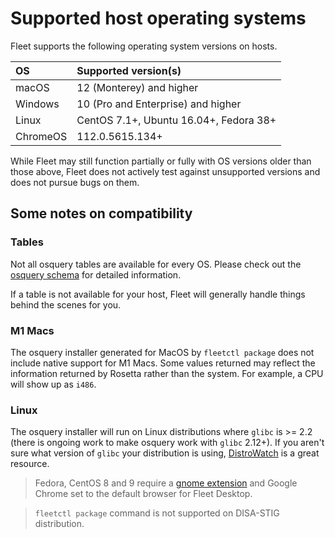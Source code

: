 

# Supported host operating systems

Fleet supports the following operating system versions on hosts. 

| OS      | Supported version(s)                    |
| :------ | :-------------------------------------  |
| macOS   | 12 (Monterey) and higher                |
| Windows | 10 (Pro and Enterprise) and higher      |
| Linux   | CentOS 7.1+,  Ubuntu 16.04+, Fedora 38+ |
| ChromeOS | 112.0.5615.134+                        |

While Fleet may still function partially or fully with OS versions older than those above, Fleet does not actively test against unsupported versions and does not pursue bugs on them. 

## Some notes on compatibility

### Tables
Not all osquery tables are available for every OS. Please check out the [osquery schema](https://fleetdm.com/tables) for detailed information. 

If a table is not available for your host, Fleet will generally handle things behind the scenes for you. 

### M1 Macs
The osquery installer generated for MacOS by `fleetctl package` does not include native support for M1 Macs. Some values returned may reflect the information returned by Rosetta rather than the system. For example, a CPU will show up as `i486`. 

### Linux
The osquery installer will run on Linux distributions where `glibc` is >= 2.2 (there is ongoing work to make osquery work with `glibc` 2.12+).
If you aren't sure what version of `glibc` your distribution is using, [DistroWatch](https://distrowatch.com/) is a great resource. 

> Fedora, CentOS 8 and 9 require a [gnome extension](https://extensions.gnome.org/extension/615/appindicator-support/) and Google Chrome set to the default browser for Fleet Desktop.

> `fleetctl package` command is not supported on DISA-STIG distribution.

<meta name="pageOrderInSection" value="1200">
<meta name="description" value="This page contains information about operating systems that are compatible with the osquery agent.">
<meta name="navSection" value="The basics">
